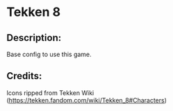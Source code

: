 # Tekken 8

## Description: 

Base config to use this game.

## Credits: 

Icons ripped from Tekken Wiki (https://tekken.fandom.com/wiki/Tekken_8#Characters)

